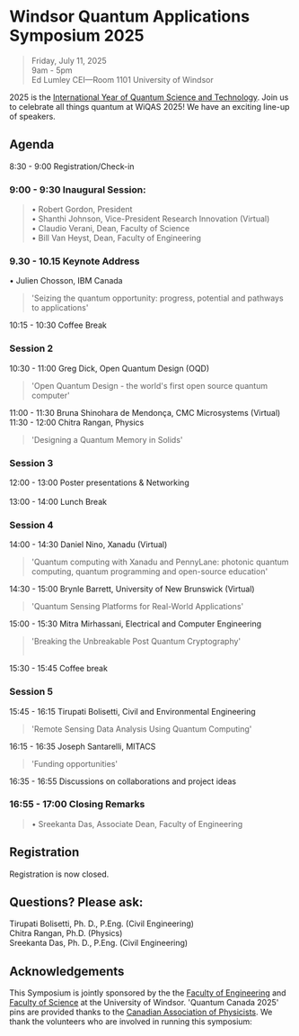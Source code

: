 # Windsor Quantum Applications Symposium 2025
> Friday, July 11, 2025 <br/>
> 9am - 5pm <br/>
> Ed Lumley CEI—Room 1101 University of Windsor <br/>

2025 is the [International Year of Quantum Science and Technology](https://quantum2025.org/).  Join us to celebrate all things quantum at WiQAS 2025!  We have an exciting line-up of speakers.

## Agenda
8:30 -	   9:00	Registration/Check-in <br/>
### 9:00 -	   9:30	Inaugural Session:
> •	Robert Gordon, President<br/>
> •	Shanthi Johnson, Vice-President Research Innovation (Virtual) <br/>
> •	Claudio Verani, Dean, Faculty of Science<br/>
> •	Bill Van Heyst, Dean, Faculty of Engineering<br/>

### 9.30 -	 10.15	Keynote Address
•	Julien Chosson, IBM Canada <br/>
> 'Seizing the quantum opportunity: progress, potential and pathways to applications' <br/>

10:15 -	 10:30	Coffee Break<br/>
### Session 2
10:30 -	 11:00	Greg Dick, Open Quantum Design (OQD)<br/>
> 'Open Quantum Design - the world's first open source quantum computer' <br/>

11:00 -	 11:30	Bruna Shinohara de Mendonça, CMC Microsystems (Virtual) <br/>
11:30 -	 12:00	Chitra Rangan, Physics <br/>
> 'Designing a Quantum Memory in Solids' <br/>

### Session 3
12:00 -	13:00	Poster presentations & Networking<br/><br/>
13:00 -	14:00	Lunch Break<br/>
### Session 4
14:00 -	 14:30	Daniel Nino, Xanadu (Virtual) <br/>
> 'Quantum computing with Xanadu and PennyLane: photonic quantum computing, quantum programming and open-source education' <br/>

14:30 -	 15:00	Brynle Barrett, University of New Brunswick (Virtual)<br/>
> 'Quantum Sensing Platforms for Real-World Applications' <br/>

15:00 -	 15:30	Mitra Mirhassani, Electrical and Computer Engineering<br/>
> 'Breaking the Unbreakable Post Quantum Cryptography' <br/><br/>

15:30 -	 15:45	Coffee break<br/>
### Session 5
15:45 -	 16:15	Tirupati Bolisetti, Civil and Environmental Engineering <br/>
> 'Remote Sensing Data Analysis Using Quantum Computing' <br/>

16:15 -	 16:35	Joseph Santarelli, MITACS <br/>
> 'Funding opportunities' <br/>

16:35	-  16:55	Discussions on collaborations and project ideas <br/>
### 16:55	-  17:00	Closing Remarks
> •	Sreekanta Das, Associate Dean, Faculty of Engineering <br/>

## Registration
Registration is now closed.  

## Questions?  Please ask:
Tirupati Bolisetti, Ph. D., P.Eng. (Civil Engineering) <br/>
Chitra Rangan, Ph.D. (Physics) <br/>
Sreekanta Das, Ph. D., P.Eng. (Civil Engineering) <br/>

## Acknowledgements
This Symposium is jointly sponsored by the the [Faculty of Engineering](https://www.uwindsor.ca/engineering/) and [Faculty of Science](https://www.uwindsor.ca/science/) at the University of Windsor.  'Quantum Canada 2025' pins are provided thanks to the [Canadian Association of Physicists](https://iyqcda.cap.ca/).  We thank the volunteers who are involved in running this symposium: 
